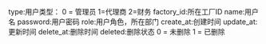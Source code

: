 <!-- 用户表详情 -->
type:用户类型： 0 = 管理员  1=代理商  2=财务
factory_id:所在工厂ID 
name:用户名
password:用户密码
role:用户角色，所在部门
create_at:创建时间
update_at:更新时间
delete_at:删除时间
deleted:删除状态 0 = 未删除  1 = 已删除

